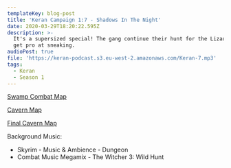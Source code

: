 ```yaml
---
templateKey: blog-post
title: 'Keran Campaign 1:7 - Shadows In The Night'
date: 2020-03-29T18:20:22.595Z
description: >-
  It's a supersized special! The gang continue their hunt for the Lizardmen, and
  get pro at sneaking.
audioPost: true
file: 'https://keran-podcast.s3.eu-west-2.amazonaws.com/Keran-7.mp3'
tags:
  - Keran
  - Season 1
---
```

[Swamp Combat Map](https://keran-podcast.s3.eu-west-2.amazonaws.com/Swamp.jpg)

[Cavern Map](https://keran-podcast.s3.eu-west-2.amazonaws.com/Lizard+lair.jpg)

[Final Cavern Map](https://keran-podcast.s3.eu-west-2.amazonaws.com/Lair+2.jpg)

Background Music:
* Skyrim - Music & Ambience - Dungeon
* Combat Music Megamix - The Witcher 3: Wild Hunt
